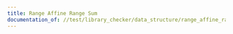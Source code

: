 ```yaml
---
title: Range Affine Range Sum
documentation_of: //test/library_checker/data_structure/range_affine_range_sum.test.py
---
```

